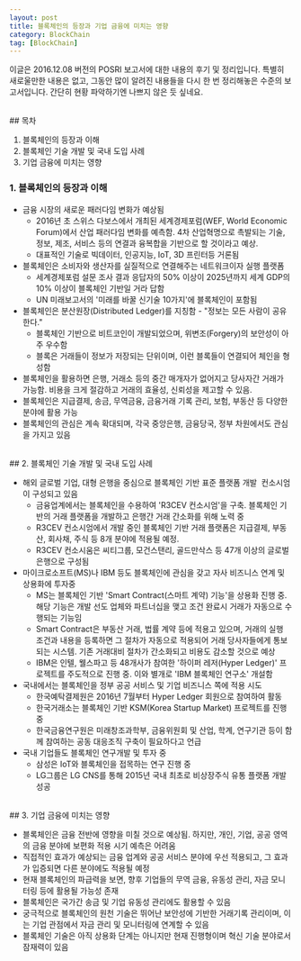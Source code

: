 ```yaml
---
layout: post
title: 블록체인의 등장과 기업 금융에 미치는 영향
category: BlockChain
tag: [BlockChain]
---
```


이글은 2016.12.08 버전의 POSRI 보고서에 대한 내용의 후기 및 정리입니다.
특별히 새로울만한 내용은 없고, 그동안 많이 알려진 내용들을 다시 한 번 정리해놓은 수준의 보고서입니다.
간단히 현황 파악하기엔 나쁘지 않은 듯 싶네요.

<br>
## 목차
<ol>
 	<li>블록체인의 등장과 이해</li>
 	<li>블록체인 기술 개발 및 국내 도입 사례</li>
 	<li>기업 금융에 미치는 영향</li>
</ol>
<h3>1. 블록체인의 등장과 이해</h3>
<ul>
 	<li>금융 시장의 새로운 패러다임 변화가 예상됨
<ul>
 	<li>2016년 초 스위스 다보스에서 개최된 세계경제포럼(WEF, World Economic Forum)에서 산업 패러다임 변화를 예측함. 4차 산업혁명으로 촉발되는 기술, 정보, 제조, 서비스 등의 연결과 융복합을 기반으로 할 것이라고 예상.</li>
 	<li>대표적인 기술로 빅데이터, 인공지능, IoT, 3D 프린터등 거론됨</li>
</ul>
</li>
 	<li>블록체인은 소비자와 생산자를 실질적으로 연결해주는 네트워크이자 실행 플랫폼
<ul>
 	<li>세계경제포럼 설문 조사 결과 응답자의 50% 이상이 2025년까지 세계 GDP의 10% 이상이 블록체인 기반일 거라 답함</li>
 	<li>UN 미래보고서의 '미래를 바꿀 신기술 10가지'에 블록체인이 포함됨</li>
</ul>
</li>
 	<li>블록체인은 분산원장(Distributed Ledger)를 지칭함 - "정보는 모든 사람이 공유한다."
<ul>
 	<li>블록체인 기반으로 비트코인이 개발되었으며, 위변조(Forgery)의 보안성이 아주 우수함</li>
 	<li>블록은 거래들이 정보가 저장되는 단위이며, 이런 블록들이 연결되어 체인을 형성함</li>
</ul>
</li>
 	<li>블록체인을 활용하면 은행, 거래소 등의 중간 매개자가 없어지고 당사자간 거래가 가능함. 비용을 크게 절감하고 거래의 효율성, 신뢰성을 제고할 수 있음.</li>
 	<li>블록체인은 지급결제, 송금, 무역금융, 금융거래 기록 관리, 보험, 부동산 등 다양한 분야에 활용 가능</li>
 	<li>블록체인의 관심은 계속 확대되며, 각국 중앙은행, 금융당국, 정부 차원에서도 관심을 가지고 있음</li>
</ul>

<br>
## 2. 블록체인 기술 개발 및 국내 도입 사례
<ul>
 	<li>해외 글로벌 기업, 대형 은행을 중심으로 블록체인 기반 표준 플랫폼 개발  컨소시엄이 구성되고 있음
<ul>
 	<li>금융업계에서는 블록체인을 수용하여 'R3CEV 컨소시엄'을 구축. 블록체인 기반의 거래 플랫폼을 개발하고 은행간 거래 간소화를 위해 노력 중</li>
 	<li>R3CEV 컨소시엄에서 개발 중인 블록체인 기반 거래 플랫폼은 지급결제, 부동산, 회사채, 주식 등 8개 분야에 적용될 예정.</li>
 	<li>R3CEV 컨소시움은 씨티그룹, 모건스탠리, 골드만삭스 등 47개 이상의 글로벌 은행으로 구성됨</li>
</ul>
</li>
 	<li>마이크로소프트(MS)나 IBM 등도 블록체인에 관심을 갖고 자사 비즈니스 연계 및 상용화에 투자중
<ul>
 	<li>MS는 블록체인 기반 'Smart Contract(스마트 계약) 기능'을 상용화 진행 중. 해당 기능은 개발 선도 업체와 파트너십을 맺고 조건 완료시 거래가 자동으로 수행되는 기능임</li>
 	<li>Smart Contract은 부동산 거래, 법률 계약 등에 적용고 있으며, 거래의 실행 조건과 내용을 등록하면 그 절차가 자동으로 적용되어 거래 당사자들에게 통보되는 시스템. 기존 거래대비 절차가 간소화되고 비용도 감소할 것으로 예상</li>
 	<li>IBM은 인텔, 웰스파고 등 48개사가 참여한 '하이퍼 레저(Hyper Ledger)' 프로젝트를 주도적으로 진행 중. 이와 별개로 'IBM 블록체인 연구소' 개설함</li>
</ul>
</li>
 	<li>국내에서는 블록체인을 정부 공공 서비스 및 기업 비즈니스 쪽에 적용 시도
<ul>
 	<li>한국예탁결제원은 2016년 7월부터 Hyper Ledger 회원으로 참여하여 활동</li>
 	<li>한국거래소는 블록체인 기반 KSM(Korea Startup Market) 프로젝트를 진행 중</li>
 	<li>한국금융연구원은 미래창조과학부, 금융위원회 및 산업, 학계, 연구기관 등이 함께 참여하는 공동 대응조직 구축이 필요하다고 언급</li>
</ul>
</li>
 	<li>국내 기업들도 블록체인 연구개발 및 투자 중
<ul>
 	<li>삼성은 IoT와 블록체인을 접목하는 연구 진행 중</li>
 	<li>LG그룹은 LG CNS를 통해 2015년 국내 최초로 비상장주식 유통 플랫폼 개발 성공</li>
</ul>
</li>
</ul>

<br>
## 3. 기업 금융에 미치는 영향
<ul>
 	<li>블록체인은 금융 전반에 영향을 미칠 것으로 예상됨. 하지만, 개인, 기업, 공공 영역의 금융 분야에 보편화 적용 시기 예측은 어려움</li>
 	<li>직접적인 효과가 예상되는 금융 업계와 공공 서비스 분야에 우선 적용되고, 그 효과가 입증되면 다른 분야에도 적용될 예정</li>
 	<li>현재 블록체인의 파급력을 보면, 향후 기업들의 무역 금융, 유동성 관리, 자금 모니터링 등에 활용될 가능성 존재</li>
 	<li>블록체인은 국가간 송금 및 기업 유동성 관리에도 활용할 수 있음</li>
 	<li>궁극적으로 블록체인의 원천 기술은 뛰어난 보안성에 기반한 거래기록 관리이며, 이는 기업 관점에서 자금 관리 및 모니터링에 연계할 수 있음</li>
 	<li>블록체인 기술은 아직 상용화 단계는 아니지만 현재 진행형이며 혁신 기술 분야로서 잠재력이 있음</li>
</ul>
